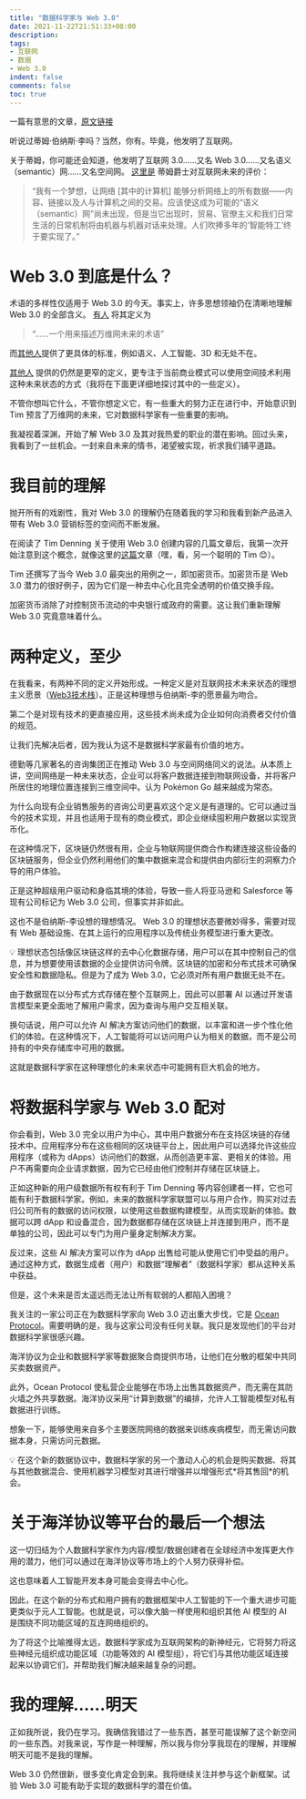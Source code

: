 ```yaml
---
title: "数据科学家与 Web 3.0"
date: 2021-11-22T21:51:33+08:00
description:
tags:
- 互联网
- 数据
- Web 3.0
indent: false
comments: false
toc: true
---
```


一篇有意思的文章，[原文链接](https://towardsdatascience.com/dear-data-scientists-i-love-you-sincerely-web-3-0-55049273905a)

听说过蒂姆·伯纳斯·李吗？当然，你有。毕竟，他发明了互联网。

关于蒂姆，你可能还会知道，他发明了互联网 3.0……又名 Web 3.0……又名语义（semantic）网……又名空间网。 [这里是](https://www.historyofinformation.com/detail.php?id=3343) 蒂姆爵士对互联网未来的评价：

> “我有一个梦想，让网络 [其中的计算机] 能够分析网络上的所有数据——内容、链接以及人与计算机之间的交易。应该使这成为可能的“语义（semantic）网”尚未出现，但是当它出现时，贸易、官僚主义和我们日常生活的日常机制将由机器与机器对话来处理。人们吹捧多年的‘智能特工’终于要实现了。”

# **Web 3.0 到底是什么？**

术语的多样性仅适用于 Web 3.0 的今天。事实上，许多思想领袖仍在清晰地理解 Web 3.0 的全部含义。 [有人](https://www.igi-global.com/dictionary/infoxication/32201) 将其定义为

> “……一个用来描述万维网未来的术语” 

而[其他人](https://www.expert.ai/blog/web-3-0/)提供了更具体的标准，例如语义、人工智能、3D 和无处不在。

[其他人](https://www2.deloitte.com/us/en/insights/topics/digital-transformation/web-3-0-technologies-in-business.html) 提供的仍然是更窄的定义，更专注于当前商业模式可以使用空间技术利用这种未来状态的方式（我将在下面更详细地探讨其中的一些定义）。

不管你想叫它什么，不管你想定义它，有一些重大的努力正在进行中，开始意识到 Tim 预言了万维网的未来，它对数据科学家有一些重要的影响。

我凝视着深渊，开始了解 Web 3.0 及其对我热爱的职业的潜在影响。回过头来，我看到了一丝机会。一封来自未来的情书，渴望被实现，祈求我们铺平道路。

# 我目前的理解

抛开所有的戏剧性，我对 Web 3.0 的理解仍在随着我的学习和我看到新产品进入带有 Web 3.0 营销标签的空间而不断发展。

在阅读了 Tim Denning 关于使用 Web 3.0 创建内容的几篇文章后，我第一次开始注意到这个概念，就像这里的[这篇](https://medium.com/swlh/the-new-content-platform-im-making-money-from-and-dominating-bf92646a160)文章（嘿，看，另一个聪明的 Tim 😊）。

Tim 还撰写了当今 Web 3.0 最突出的用例之一，即加密货币。加密货币是 Web 3.0 潜力的很好例子，因为它们是一种去中心化且完全透明的价值交换手段。

加密货币消除了对控制货币流动的中央银行或政府的需要。这让我们重新理解 Web 3.0 究竟意味着什么。

# 两种定义，至少

在我看来，有两种不同的定义开始形成。一种定义是对互联网技术未来状态的理想主义愿景（[Web3技术栈](https://appinventiv.com/blog/web-3-0-blockchain-impact-on-businesses/)）。正是这种理想与伯纳斯-李的愿景最为吻合。

第二个是对现有技术的更直接应用，这些技术尚未成为企业如何向消费者交付价值的规范。

让我们先解决后者，因为我认为这不是数据科学家最有价值的地方。

德勤等几家著名的咨询集团正在推动 Web 3.0 与空间网络同义的说法。从本质上讲，空间网络是一种未来状态，企业可以将客户数据连接到物联网设备，并将客户所居住的地理位置连接到三维空间中。认为 Pokémon Go 越来越成为常态。

为什么向现有企业销售服务的咨询公司更喜欢这个定义是有道理的。它可以通过当今的技术实现，并且也适用于现有的商业模式，即企业继续囤积用户数据以实现货币化。

在这种情况下，区块链仍然很有用，企业与物联网提供商合作构建连接这些设备的区块链服务，但企业仍然利用他们的集中数据来混合和提供由内部衍生的洞察力介导的用户体验。

正是这种超级用户驱动和身临其境的体验，导致一些人将亚马逊和 Salesforce 等现有公司标记为 Web 3.0 公司，但事实并非如此。

这也不是伯纳斯-李设想的理想情况。 Web 3.0 的理想状态要微妙得多，需要对现有 Web 基础设施、在其上运行的应用程序以及传统业务模型进行重大更改。

<aside>
💡 理想状态包括像区块链这样的去中心化数据存储，用户可以在其中控制自己的信息，并为想要使用该数据的企业提供访问令牌。区块链的加密和分布式技术可确保安全性和数据隐私。但是为了成为 Web 3.0，它必须对所有用户数据无处不在。

</aside>

由于数据现在以分布式方式存储在整个互联网上，因此可以部署 AI 以通过开发语言模型来更全面地了解用户需求，因为查询与用户交互相关联。

换句话说，用户可以允许 AI 解决方案访问他们的数据，以丰富和进一步个性化他们的体验。在这种情况下，人工智能将可以访问用户认为相关的数据，而不是公司持有的中央存储库中可用的数据。

这就是数据科学家在这种理想化的未来状态中可能拥有巨大机会的地方。

# 将数据科学家与 Web 3.0 配对

你会看到，Web 3.0 完全以用户为中心，其中用户数据分布在支持区块链的存储技术中。应用程序分布在这些相同的区块链平台上，因此用户可以选择允许这些应用程序（或称为 dApps）访问他们的数据，从而创造更丰富、更相关的体验。用户不再需要向企业请求数据，因为它已经由他们控制并存储在区块链上。

正如这种新的用户级数据所有权有利于 Tim Denning 等内容创建者一样，它也可能有利于数据科学家。例如，未来的数据科学家联盟可以与用户合作，购买对过去归公司所有的数据的访问权限，以使用这些数据构建模型，从而实现新的体验。数据可以跨 dApp 和设备混合，因为数据都存储在区块链上并连接到用户，而不是单独的公司，因此可以专门为用户量身定制解决方案。

反过来，这些 AI 解决方案可以作为 dApp 出售给可能从使用它们中受益的用户。通过这种方式，数据生成者（用户）和数据“理解者”（数据科学家）都从这种关系中获益。

但是，这个未来是否太遥远而无法让所有软弱的人都陷入困境？

我关注的一家公司正在为数据科学家向 Web 3.0 迈出重大步伐，它是 [Ocean Protocol](https://oceanprotocol.com/)。需要明确的是，我与这家公司没有任何关联。我只是发现他们的平台对数据科学家很感兴趣。

海洋协议为企业和数据科学家等数据聚合商提供市场，让他们在分散的框架中共同买卖数据资产。

此外，Ocean Protocol 使私营企业能够在市场上出售其数据资产，而无需在其防火墙之外共享数据。海洋协议采用“计算到数据”的编排，允许人工智能模型对私有数据进行训练。

想象一下，能够使用来自多个主要医院网络的数据来训练疾病模型，而无需访问数据本身，只需访问元数据。

<aside>
💡 在这个新的数据协议中，数据科学家的另一个激动人心的机会是购买数据、将其与其他数据混合、使用机器学习模型对其进行增强并以增强形式*将其售回*的机会。

</aside>

# 关于海洋协议等平台的最后一个想法

这一切归结为个人数据科学家作为内容/模型/数据创建者在全球经济中发挥更大作用的潜力，他们可以通过在海洋协议等市场上的个人努力获得补偿。

这也意味着人工智能开发本身可能会变得去中心化。

因此，在这个新的分布式和用户拥有的数据框架中人工智能的下一个重大进步可能更类似于元人工智能。也就是说，可以像大脑一样使用和组织其他 AI 模型的 AI 是围绕不同功能区域的互连网络组织的。

为了将这个比喻推得太远，数据科学家成为互联网架构的新神经元，它将努力将这些神经元组织成功能区域（功能等效的 AI 模型组），将它们与其他功能区域连接起来以协调它们，并帮助我们解决越来越复杂的问题。

# 我的理解……明天

正如我所说，我仍在学习。我确信我错过了一些东西，甚至可能误解了这个新空间的一些东西。对我来说，写作是一种理解，所以我与你分享我现在的理解，并理解明天可能不是我的理解。

Web 3.0 仍然很新，很多变化肯定会到来。我将继续关注并参与这个新框架。试验 Web 3.0 可能有助于实现的数据科学的潜在价值。